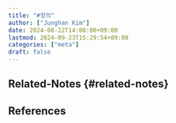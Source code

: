```yaml
---
title: "#정의"
author: ["Junghan Kim"]
date: 2024-08-22T14:08:00+09:00
lastmod: 2024-09-23T15:29:54+09:00
categories: ["meta"]
draft: false
---
```


## Related-Notes {#related-notes}

## References

<style>.csl-entry{text-indent: -1.5em; margin-left: 1.5em;}</style><div class="csl-bib-body">
</div>
